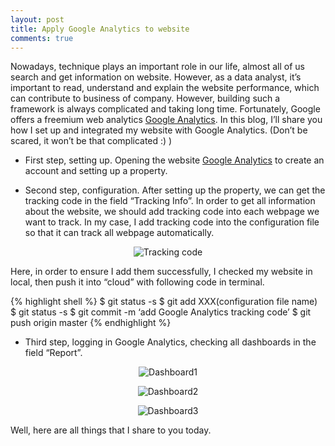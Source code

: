 ```yaml
---
layout: post
title: Apply Google Analytics to website
comments: true
---
```


Nowadays, technique plays an important role in our life, almost all of us search
and get information on website. However, as a data analyst, it’s important to
read, understand and explain the website performance, which can contribute to
business of company. However, building such a framework is always complicated
and taking long time. Fortunately, Google offers a freemium web analytics
[Google Analytics][Google Analytics]. In this blog, I’ll share you how I
set up and integrated my website with Google Analytics. (Don’t be scared, it
won’t be that complicated :) )

- First step, setting up. Opening the website [Google Analytics][Google Analytics]
to create an account and setting up a property.

- Second step, configuration. After setting up the property, we can get the
tracking code in the field “Tracking Info”. In order to get all information
about the website, we should add tracking code into each webpage we want to
track. In my case, I add tracking code into the configuration file so that it
can track all webpage automatically.

<p align="center">
  <img alt="Tracking code" src="{{ site.baseurl }}/images/20161018-tracking-code.png"/>
</p>

Here, in order to ensure I add them successfully, I checked my website in local,
then push it into “cloud” with following code in terminal.

{% highlight shell %}
  $ git status -s
  $ git add XXX(configuration file name)
  $ git status -s
  $ git commit -m ‘add Google Analytics tracking code’
  $ git push origin master
{% endhighlight %}

- Third step, logging in Google Analytics, checking all dashboards in the field
“Report”.

<p align="center">
  <img alt="Dashboard1" src="{{ site.baseurl }}/images/20161018-dashboard1.png"/>
</p>

<p align="center">
  <img alt="Dashboard2" src="{{ site.baseurl }}/images/20161018-dashboard2.png"/>
</p>

<p align="center">
  <img alt="Dashboard3" src="{{ site.baseurl }}/images/20161018-dashboard3.png"/>
</p> 

Well, here are all things that I share to you today.

[Google Analytics]:https://www.google.com/analytics
